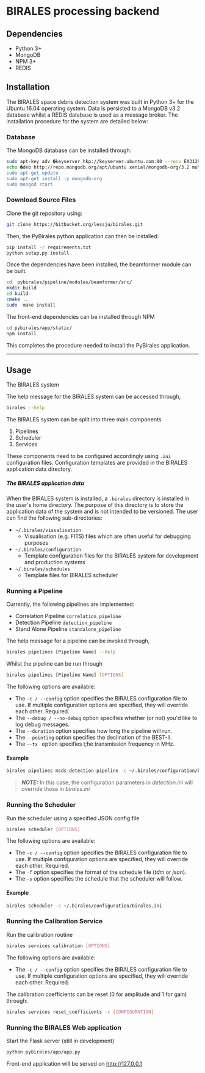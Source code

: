 # BIRALES processing backend

## Dependencies
* Python 3+
* MongoDB
* NPM 3+
* REDIS

## Installation

The BIRALES space debris detection system was built in Python 3+ for the Ubuntu 16.04 operating system.
Data is persisted to a MongoDB v3.2 database whilst a REDIS database is used as a message broker.
The installation procedure for the system are detailed below:

### Database
The MongoDB database can be installed through:

```bash
sudo apt-key adv �keyserver hkp://keyserver.ubuntu.com:80 --recv EA312927
echo �deb http://repo.mongodb.org/apt/ubuntu xenial/mongodb-org/3.2 multiverse" | sudo tee /etc/apt/sources.list.d/mongodb-org-3.2.list
sudo apt-get update
sudo apt-get install -y mongodb-org
sudo mongod start 
```

### Download Source Files
Clone the git repository using:
```bash
git clone https://bitbucket.org/lessju/birales.git
```

Then, the PyBirales python application can then be installed:
```bash
pip install -r requirements.txt
python setup.py install
```

Once the dependencies have been installed, the beamformer module can be built.
```bash
cd  pybirales/pipeline/modules/beamformer/src/
mkdir build
cd build
cmake ..
sudo  make install
```

The front-end dependencies can be installed through NPM

```bash
cd pybirales/app/static/
npm install
```

This completes the procedure needed to install the PyBirales application.

---

## Usage

The BIRALES system

The help message for the BIRALES system can be accessed through,

```bash
birales --help
```

The BIRALES system can be split into three main components

1. Pipelines
2. Scheduler
3. Services

These components need to be configured accordingly using `.ini` configuration files. Configuration templates are provided in the BIRALES application data directory.

##### The BIRALES application data

When the BIRALES system is installed, a `.birales` directory is installed in the user's home directory. The purpose of this directory is to store the application data of the system and is not intended to be versioned. The user can find the following sub-directories:

- `~/.birales/visualisation` 
  - Visualisation (e.g. FITS) files which are often useful for debugging purposes
- `~/.birales/configuration` 
  - Template configuration files for the BIRALES system for development and production systems
- `~/.birales/schedules` 
  - Template files for BIRALES scheduler

### Running a Pipeline

Currently, the following pipelines are implemented: 

- Correlation Pipeline `correlation_pipeline`
- Detection Pipeline `detection_pipeline`
- Stand Alone Pipeline `standalone_pipeline`

The help message for a pipeline can be invoked through,

```bash
birales pipelines [Pipeline Name] --help
```

Whilst the pipeline can be run through
```bash
birales pipelines [Pipeline Name] [OPTIONS]
```

The following options are available:

* The `-c / --config` option specifies the BIRALES configuration file to use. If multiple configuration options are
  specified, they will override each other. Required.
* The `--debug / --no-debug` option specifies whether (or not) you'd like to log debug messages.
* The `--duration` option specifies how long the pipeline will run.
* The `--pointing` option specifies the declination of the BEST-II.
* The `--tx ` option specifies t;he transmission frequency in MHz.

#### Example

```bash
birales pipelines msds-detection-pipeline -c ~/.birales/configuration/birales.ini -c ~/.birales/configuration/detection.ini
```

> **_NOTE:_**  In this case, the configuration parameters in _detection.ini_ will override those in _birales.ini_

### Running the Scheduler

Run the scheduler using a specified JSON config file

```bash
birales scheduler [OPTIONS]
```

The following options are available:

- The `-c / --config` option specifies the BIRALES configuration file to use. If multiple configuration options are
  specified, they will override each other. Required.
- The `-f` option specifies the format of the schedule file (*tdm* or *json*).
- The `-s` option specifies the schedule that the scheduler will follow.

#### Example

```bash
birales scheduler -c ~/.birales/configuration/birales.ini
```

### Running the Calibration Service

Run the calibration routine

```bash
birales services calibration [OPTIONS]
```

The following options are available:

- The `-c / --config` option specifies the BIRALES configuration file to use. If multiple configuration options are specified, they will override each other. Required.

The calibration coefficients can be reset (0 for amplitude and 1 for gain) through:

```bash
birales services reset_coefficients -c [CONFIGURATION]
```

### Running the BIRALES Web application

Start the Flask server (still in development)
```bash
python pybirales/app/app.py 
```

Front-end application will be served on http://127.0.0.1
